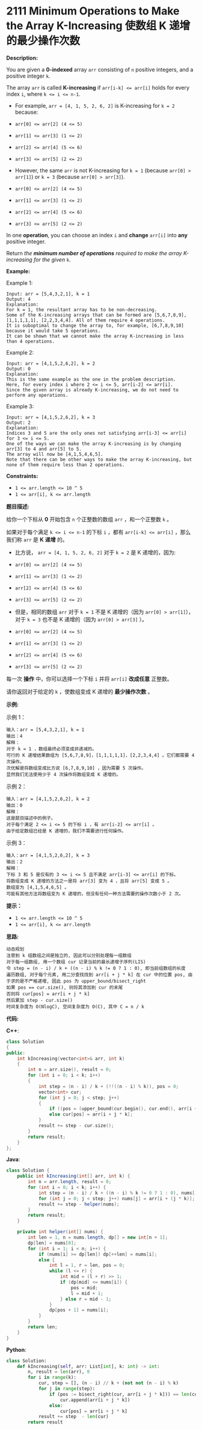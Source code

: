 # 2111 Minimum Operations to Make the Array K-Increasing 使数组 K 递增的最少操作次数

__Description:__

You are given a __0-indexed__ array `arr` consisting of `n` positive integers, and a positive integer `k`.

The array `arr` is called __K-increasing__ if `arr[i-k] <= arr[i]` holds for every index `i`, where `k <= i <= n-1`.

- For example, `arr = [4, 1, 5, 2, 6, 2]` is K-increasing for `k = 2` because:

- `arr[0] <= arr[2] (4 <= 5)`
- `arr[1] <= arr[3] (1 <= 2)`
- `arr[2] <= arr[4] (5 <= 6)`
- `arr[3] <= arr[5] (2 <= 2)`

- However, the same `arr` is not K-increasing for `k = 1` (because `arr[0] > arr[1]`) or `k = 3` (because `arr[0] > arr[3]`).

- `arr[0] <= arr[2] (4 <= 5)`
- `arr[1] <= arr[3] (1 <= 2)`
- `arr[2] <= arr[4] (5 <= 6)`
- `arr[3] <= arr[5] (2 <= 2)`

In one __operation__, you can choose an index `i` and __change__ `arr[i]` into __any__ positive integer.

Return _the __minimum number of operations__ required to make the array K-increasing for the given_ `k`.

__Example:__

Example 1:

```text
Input: arr = [5,4,3,2,1], k = 1
Output: 4
Explanation:
For k = 1, the resultant array has to be non-decreasing.
Some of the K-increasing arrays that can be formed are [5,6,7,8,9], [1,1,1,1,1], [2,2,3,4,4]. All of them require 4 operations.
It is suboptimal to change the array to, for example, [6,7,8,9,10] because it would take 5 operations.
It can be shown that we cannot make the array K-increasing in less than 4 operations.
```

Example 2:

```text
Input: arr = [4,1,5,2,6,2], k = 2
Output: 0
Explanation:
This is the same example as the one in the problem description.
Here, for every index i where 2 <= i <= 5, arr[i-2] <= arr[i].
Since the given array is already K-increasing, we do not need to perform any operations.
```

Example 3:

```text
Input: arr = [4,1,5,2,6,2], k = 3
Output: 2
Explanation:
Indices 3 and 5 are the only ones not satisfying arr[i-3] <= arr[i] for 3 <= i <= 5.
One of the ways we can make the array K-increasing is by changing arr[3] to 4 and arr[5] to 5.
The array will now be [4,1,5,4,6,5].
Note that there can be other ways to make the array K-increasing, but none of them require less than 2 operations.
```

__Constraints:__

- `1 <= arr.length <= 10 ^ 5`
- `1 <= arr[i], k <= arr.length`

__题目描述:__

给你一个下标从 __0__ 开始包含 `n` 个正整数的数组 `arr` ，和一个正整数 `k` 。

如果对于每个满足 `k <= i <= n-1` 的下标 `i` ，都有 `arr[i-k] <= arr[i]` ，那么我们称 `arr` 是 __K__ __递增__ 的。

- 比方说， `arr = [4, 1, 5, 2, 6, 2]` 对于 `k = 2` 是 K 递增的，因为:

- `arr[0] <= arr[2] (4 <= 5)`
- `arr[1] <= arr[3] (1 <= 2)`
- `arr[2] <= arr[4] (5 <= 6)`
- `arr[3] <= arr[5] (2 <= 2)`

- 但是，相同的数组 `arr` 对于 `k = 1` 不是 K 递增的（因为 `arr[0] > arr[1]`），对于 `k = 3` 也不是 K 递增的（因为 `arr[0] > arr[3]` ）。

- `arr[0] <= arr[2] (4 <= 5)`
- `arr[1] <= arr[3] (1 <= 2)`
- `arr[2] <= arr[4] (5 <= 6)`
- `arr[3] <= arr[5] (2 <= 2)`

每一次 __操作__ 中，你可以选择一个下标 `i` 并将 `arr[i]` __改成任意__ 正整数。

请你返回对于给定的 `k` ，使数组变成 K 递增的 __最少操作次数__ 。

__示例:__

示例 1：

```text
输入：arr = [5,4,3,2,1], k = 1
输出：4
解释：
对于 k = 1 ，数组最终必须变成非递减的。
可行的 K 递增结果数组为 [5,6,7,8,9]，[1,1,1,1,1]，[2,2,3,4,4] 。它们都需要 4 次操作。
次优解是将数组变成比方说 [6,7,8,9,10] ，因为需要 5 次操作。
显然我们无法使用少于 4 次操作将数组变成 K 递增的。
```

示例 2：

```text
输入：arr = [4,1,5,2,6,2], k = 2
输出：0
解释：
这是题目描述中的例子。
对于每个满足 2 <= i <= 5 的下标 i ，有 arr[i-2] <= arr[i] 。
由于给定数组已经是 K 递增的，我们不需要进行任何操作。
```

示例 3：

```text
输入：arr = [4,1,5,2,6,2], k = 3
输出：2
解释：
下标 3 和 5 是仅有的 3 <= i <= 5 且不满足 arr[i-3] <= arr[i] 的下标。
将数组变成 K 递增的方法之一是将 arr[3] 变为 4 ，且将 arr[5] 变成 5 。
数组变为 [4,1,5,4,6,5] 。
可能有其他方法将数组变为 K 递增的，但没有任何一种方法需要的操作次数小于 2 次。
```

__提示：__

- `1 <= arr.length <= 10 ^ 5`
- `1 <= arr[i], k <= arr.length`

__思路:__

```text
动态规划
注意到 k 组数组之间是独立的, 因此可以分别处理每一组数组
对于每一组数组, 用一个数组 cur 记录当前的最长递增子序列(LIS)
令 step = (n - i) / k + ((n - i) % k != 0 ? 1 : 0), 即当前组数组的长度
遍历数组, 对于每个元素, 用二分查找找到 arr[i + j * k] 在 cur 中的位置 pos, 由于求的是不严格递增, 因此 pos 为 upper_bound/bisect_right
如果 pos == cur.size(), 则将其添加到 cur 的末尾
否则将 cur[pos] = arr[i + j * k]
然后累加 step - cur.size()
时间复杂度为 O(NlogC), 空间复杂度为 O(C), 其中 C = n / k
```

__代码:__

__C++__:

```C++
class Solution 
{
public:
    int kIncreasing(vector<int>& arr, int k) 
    {
        int n = arr.size(), result = 0;
        for (int i = 0; i < k; i++)
        {
            int step = (n - i) / k + (!!((n - i) % k)), pos = 0;
            vector<int> cur;
            for (int j = 0; j < step; j++)
            {
                if ((pos = (upper_bound(cur.begin(), cur.end(), arr[i + j * k]) - cur.begin())) == cur.size()) cur.emplace_back(arr[i + j * k]);
                else cur[pos] = arr[i + j * k];
            }
            result += step - cur.size();
        }
        return result;
    }
};
```

__Java__:

```Java
class Solution {
    public int kIncreasing(int[] arr, int k) {
        int n = arr.length, result = 0;
        for (int i = 0; i < k; i++) {
            int step = (n - i) / k + ((n - i) % k != 0 ? 1 : 0), nums[] = new int[step];
            for (int j = 0; j < step; j++) nums[j] = arr[i + (j * k)];
            result += step - helper(nums);
        }
        return result;
    }

    private int helper(int[] nums) {
        int len = 1, n = nums.length, dp[] = new int[n + 1];
        dp[len] = nums[0];
        for (int i = 1; i < n; i++) {
            if (nums[i] >= dp[len]) dp[++len] = nums[i];
            else {
                int l = 1, r = len, pos = 0;
                while (l <= r) {
                    int mid = (l + r) >> 1;
                    if (dp[mid] <= nums[i]) {
                        pos = mid;
                        l = mid + 1;
                    } else r = mid - 1;
                }
                dp[pos + 1] = nums[i];
            }
        }
        return len;
    }
}
```

__Python__:

```Python
class Solution:
    def kIncreasing(self, arr: List[int], k: int) -> int:
        n, result = len(arr), 0
        for i in range(k):
            cur, step = [], (n - i) // k + (not not (n - i) % k)
            for j in range(step):
                if (pos := bisect_right(cur, arr[i + j * k])) == len(cur):
                    cur.append(arr[i + j * k])
                else:
                    cur[pos] = arr[i + j * k]
            result += step  - len(cur)
        return result
```
